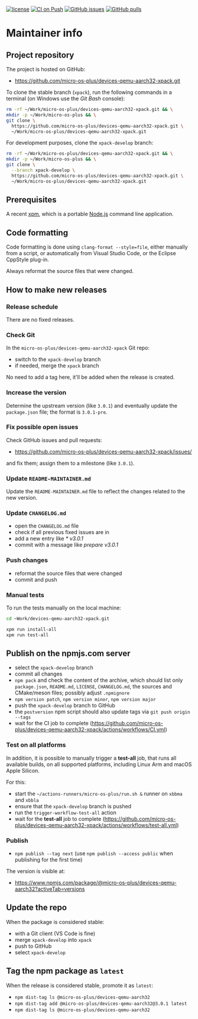 [![license](https://img.shields.io/github/license/micro-os-plus/devices-qemu-aarch32-xpack)](https://github.com/micro-os-plus/devices-qemu-aarch32-xpack/blob/xpack/LICENSE)
[![CI on Push](https://github.com/micro-os-plus/devices-qemu-aarch32-xpack/actions/workflows/CI.yml/badge.svg)](https://github.com/micro-os-plus/devices-qemu-aarch32-xpack/actions/workflows/CI.yml)
[![GitHub issues](https://img.shields.io/github/issues/micro-os-plus/devices-qemu-aarch32-xpack.svg)](https://github.com/micro-os-plus/devices-qemu-aarch32-xpack/issues/)
[![GitHub pulls](https://img.shields.io/github/issues-pr/micro-os-plus/devices-qemu-aarch32-xpack.svg)](https://github.com/micro-os-plus/devices-qemu-aarch32-xpack/pulls)

# Maintainer info

## Project repository

The project is hosted on GitHub:

- <https://github.com/micro-os-plus/devices-qemu-aarch32-xpack.git>

To clone the stable branch (`xpack`), run the following commands in a
terminal (on Windows use the _Git Bash_ console):

```sh
rm -rf ~/Work/micro-os-plus/devices-qemu-aarch32-xpack.git && \
mkdir -p ~/Work/micro-os-plus && \
git clone \
  https://github.com/micro-os-plus/devices-qemu-aarch32-xpack.git \
  ~/Work/micro-os-plus/devices-qemu-aarch32-xpack.git
```

For development purposes, clone the `xpack-develop` branch:

```sh
rm -rf ~/Work/micro-os-plus/devices-qemu-aarch32-xpack.git && \
mkdir -p ~/Work/micro-os-plus && \
git clone \
  --branch xpack-develop \
  https://github.com/micro-os-plus/devices-qemu-aarch32-xpack.git \
  ~/Work/micro-os-plus/devices-qemu-aarch32-xpack.git
```

## Prerequisites

A recent [xpm](https://xpack.github.io/xpm/), which is a portable
[Node.js](https://nodejs.org/) command line application.

## Code formatting

Code formatting is done using `clang-format --style=file`, either manually
from a script, or automatically from Visual Studio Code, or the Eclipse
CppStyle plug-in.

Always reformat the source files that were changed.

## How to make new releases

### Release schedule

There are no fixed releases.

### Check Git

In the `micro-os-plus/devices-qemu-aarch32-xpack` Git repo:

- switch to the `xpack-develop` branch
- if needed, merge the `xpack` branch

No need to add a tag here, it'll be added when the release is created.

### Increase the version

Determine the upstream version (like `3.0.1`) and eventually update the
`package.json` file; the format is `3.0.1-pre`.

### Fix possible open issues

Check GitHub issues and pull requests:

- <https://github.com/micro-os-plus/devices-qemu-aarch32-xpack/issues/>

and fix them; assign them to a milestone (like `3.0.1`).

### Update `README-MAINTAINER.md`

Update the `README-MAINTAINER.md` file to reflect the changes
related to the new version.

### Update `CHANGELOG.md`

- open the `CHANGELOG.md` file
- check if all previous fixed issues are in
- add a new entry like _* v3.0.1_
- commit with a message like _prepare v3.0.1_

### Push changes

- reformat the source files that were changed
- commit and push

### Manual tests

To run the tests manually on the local machine:

```sh
cd ~Work/devices-qemu-aarch32-xpack.git

xpm run install-all
xpm run test-all
```

## Publish on the npmjs.com server

- select the `xpack-develop` branch
- commit all changes
- `npm pack` and check the content of the archive, which should list
  only `package.json`, `README.md`, `LICENSE`, `CHANGELOG.md`,
  the sources and CMake/meson files;
  possibly adjust `.npmignore`
- `npm version patch`, `npm version minor`, `npm version major`
- push the `xpack-develop` branch to GitHub
- the `postversion` npm script should also update tags via `git push origin --tags`
- wait for the CI job to complete
  (<https://github.com/micro-os-plus/devices-qemu-aarch32-xpack/actions/workflows/CI.yml>)

### Test on all platforms

In addition, it is possible to manually trigger a **test-all** job, that
runs all available builds, on all supported platforms, including Linux Arm
and macOS Apple Silicon.

For this:

- start the `~/actions-runners/micro-os-plus/run.sh &` runner on `xbbma` and `xbbla`
- ensure that the `xpack-develop` branch is pushed
- run the `trigger-workflow-test-all` action
- wait for the **test-all** job to complete
  (<https://github.com/micro-os-plus/devices-qemu-aarch32-xpack/actions/workflows/test-all.yml>)

### Publish

- `npm publish --tag next` (use `npm publish --access public` when
  publishing for the first time)

The version is visible at:

- <https://www.npmjs.com/package/@micro-os-plus/devices-qemu-aarch32?activeTab=versions>

## Update the repo

When the package is considered stable:

- with a Git client (VS Code is fine)
- merge `xpack-develop` into `xpack`
- push to GitHub
- select `xpack-develop`

## Tag the npm package as `latest`

When the release is considered stable, promote it as `latest`:

- `npm dist-tag ls @micro-os-plus/devices-qemu-aarch32`
- `npm dist-tag add @micro-os-plus/devices-qemu-aarch32@3.0.1 latest`
- `npm dist-tag ls @micro-os-plus/devices-qemu-aarch32`

